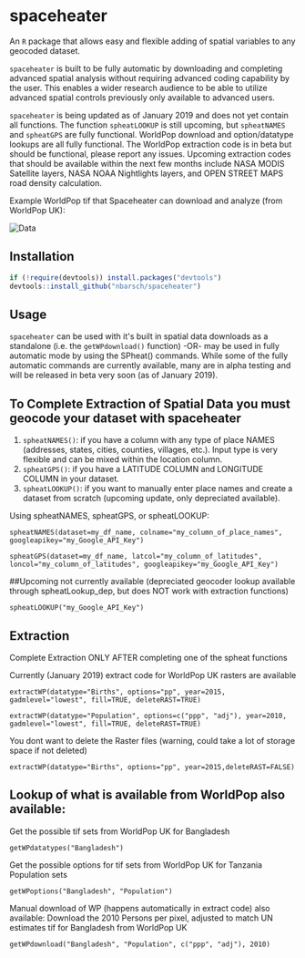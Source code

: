 # spaceheater

An `R` package that allows easy and flexible adding of spatial variables to any geocoded dataset.  

```spaceheater``` is built to be fully automatic by downloading and completing advanced spatial analysis without requiring advanced coding capability by the user. This enables a wider research audience to be able to utilize advanced spatial controls previously only available to advanced users.

```spaceheater``` is being updated as of January 2019 and does not yet contain all functions. The function ```spheatLOOKUP``` is still upcoming, but ```spheatNAMES``` and ```spheatGPS``` are fully functional. WorldPop download and option/datatype lookups are all fully functional.  The WorldPop extraction code is in beta but should be functional, please report any issues.  Upcoming extraction codes that should be available within the next few months include NASA MODIS Satellite layers, NASA NOAA Nightlights layers, and OPEN STREET MAPS road density calculation.

Example WorldPop tif that Spaceheater can download and analyze (from WorldPop UK):

![Data](/SpaceheaterExampleBangladesh.png?raw=true "Spaceheater Data")

## Installation

```r
if (!require(devtools)) install.packages("devtools")
devtools::install_github("nbarsch/spaceheater")
```

## Usage
```spaceheater``` can be used with it's built in spatial data downloads as a standalone (i.e. the ```getWPdownload()``` function) -OR- may be used in fully automatic mode by using the SPheat() commands. While some of the fully automatic commands are currently available, many are in alpha testing and will be released in beta very soon (as of January 2019). 

## To Complete Extraction of Spatial Data you must geocode your dataset with spaceheater
1. ```spheatNAMES()```: if you have a column with any type of place NAMES (addresses, states, cities, counties, villages, etc.).  Input type is very flexible and can be mixed within the location column. 
2. ```spheatGPS()```: if you have a LATITUDE COLUMN and LONGITUDE COLUMN in your dataset.
3. ```spheatLOOKUP()```: if you want to manually enter place names and create a dataset from scratch (upcoming update, only depreciated available).

Using spheatNAMES, spheatGPS, or spheatLOOKUP:

```spheatNAMES(dataset=my_df_name, colname="my_column_of_place_names", googleapikey="my_Google_API_Key")```

```spheatGPS(dataset=my_df_name, latcol="my_column_of_latitudes", loncol="my_column_of_latitudes", googleapikey="my_Google_API_Key")```

##Upcoming not currently available (depreciated geocoder lookup available through spheatLookup_dep, but does NOT work with extraction functions)

```spheatLOOKUP("my_Google_API_Key")```


## Extraction

Complete Extraction ONLY AFTER completing one of the spheat functions

Currently (January 2019) extract code for WorldPop UK rasters are available

```extractWP(datatype="Births", options="pp", year=2015, gadmlevel="lowest", fill=TRUE, deleteRAST=TRUE)```

```extractWP(datatype="Population", options=c("ppp", "adj"), year=2010, gadmlevel="lowest", fill=TRUE, deleteRAST=TRUE)```

You dont want to delete the Raster files (warning, could take a lot of storage space if not deleted)

```extractWP(datatype="Births", options="pp", year=2015,deleteRAST=FALSE)```


## Lookup of what is available from WorldPop also available:

Get the possible tif sets from WorldPop UK for Bangladesh

```getWPdatatypes("Bangladesh")```

Get the possible options for tif sets from WorldPop UK for Tanzania Population sets

```getWPoptions("Bangladesh", "Population")```

Manual download of WP (happens automatically in extract code) also available:
Download the 2010 Persons per pixel, adjusted to match UN estimates tif for Bangladesh from WorldPop UK

```getWPdownload("Bangladesh", "Population", c("ppp", "adj"), 2010)```







